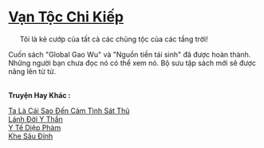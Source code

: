 <a href="https://truyentiki.com/van-toc-chi-kiep.33662/" title="Vạn Tộc Chi Kiếp"><h1>Vạn Tộc Chi Kiếp</h1></a><div style="display:table"><img align="right" style="float: left; padding: 10px;" src="https://truyentiki.com/images/story/200x260/van-toc-chi-kiep-1591155493.jpg" alt="">Tôi là kẻ cướp của tất cả các chủng tộc của các tầng trời! <p></p> Cuốn sách "Global Gao Wu" và "Nguồn tiền tái sinh" đã được hoàn thành. Những người bạn chưa đọc nó có thể xem nó. Bộ sưu tập sách mới sẽ được nâng lên từ từ.</div><p><br><b>Truyện Hay Khác :</b></p><a href="https://truyentiki.com/ta-la-cai-sao-den-cam-tinh-sat-thu.33661/" alt="Ta Là Cái Sao Đến Cảm Tình Sát Thủ">Ta Là Cái Sao Đến Cảm Tình Sát Thủ</a><br/><a href="https://github.com/nownovels/top500/tree/master/truyenhay/33793/" alt="Lánh Đời Y Thần">Lánh Đời Y Thần</a><br/><a href="https://github.com/nownovels/top500/tree/master/truyenhay/33686/" alt="Y Tế Diệp Phàm">Y Tế Diệp Phàm</a><br/><a href="https://github.com/nownovels/top500/tree/master/truyenhay/33789/" alt="Khe Sâu Đỉnh">Khe Sâu Đỉnh</a><br/>